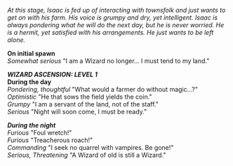 *At this stage, Isaac is fed up of interacting with townsfolk and just wants to get on with his farm. His voice is grumpy and dry, yet intelligent. Isaac is always pondering what he will do the next day, but he is never worried. He is a hermit, yet satisfied with his arrangements. He just wants to be left alone.*

**On initial spawn**\
*Somewhat serious*  "I am a Wizard no longer... I must tend to my land."

***WIZARD ASCENSION: LEVEL 1***\
**During the day**\
*Pondering, thoughtful*  "What would a farmer do without magic...?"\
*Optimistic*  "He that sows the field yields the coin."\
*Grumpy*  "I am a servant of the land, not of the staff."\
*Serious*  "Night will soon come, I must be ready."

***During the night***\
*Furious*  "Foul wretch!"\
*Furious*  "Treacherous roach!"\
*Commanding*  "I seek no quarrel with vampires. Be gone!"\
*Serious, Threatening*  "A Wizard of old is still a Wizard."
